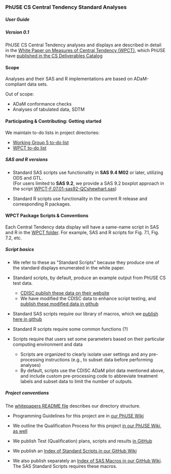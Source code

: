 ### PhUSE CS Central Tendency Standard Analyses
##### User Guide
##### Version 0.1

PhUSE CS Central Tendency analyses and displays are described in detail in the [White Paper on Measures of Central Tendency (WPCT)](http://www.phusewiki.org/wiki/images/4/48/CSS_WhitePaper_CentralTendency_v1.0.pdf), which PhUSE have [published in the CS Deliverables Catalog](http://www.phuse.eu/CSS-deliverables.aspx)

#### Scope

Analyses and their SAS and R implementations are based on ADaM-compliant data sets.

Out of scope:
* ADaM conformance checks
* Analyses of tabulated data, SDTM

#### Participating & Contributing: Getting started

We maintain to-do lists in project directories:
* [Working Group 5 to-do list](https://github.com/phuse-org/phuse-scripts)
* [WPCT to-do list](https://github.com/phuse-org/phuse-scripts/blob/master/whitepapers/WPCT/TODO.md)

##### SAS and R versions

* Standard SAS scripts use functionality in **SAS 9.4 M02** or later, utilizing ODS and GTL.<br/>(For users limited to **SAS 9.2**, we provide a SAS 9.2 boxplot approach in the script [WPCT-F.07.01-sas92-QCshewhart.sas](https://github.com/phuse-org/phuse-scripts/blob/master/whitepapers/WPCT/WPCT-F.07.01-sas92-QCshewhart.sas))

* Standard R scripts use functionality in the current R release and corresponding R packages.

#### WPCT Package Scripts & Conventions

Each Central Tendency data display will have a same-name script in SAS and R in the [WPCT folder](https://github.com/phuse-org/phuse-scripts/tree/master/whitepapers/WPCT). For example, SAS and R scripts for Fig. 7.1, Fig. 7.2, etc.

##### Script basics

  * We refer to these as "Standard Scripts" because they produce one of the standard displays enumerated in the white paper.
  
  * Standard scripts, by default, produce an example output from PhUSE CS test data.
    * [CDISC publish these data on their website](http://www.cdisc.org/sdtmadam-pilot-project)
    * We have modified the CDISC data to enhance script testing, and [publish these modified data in github](https://github.com/phuse-org/phuse-scripts/tree/master/data/adam/cdisc)
  
  * Standard SAS scripts require our library of macros, which we [publish here in github](https://github.com/phuse-org/phuse-scripts/tree/master/whitepapers/utilities)
  
  * Standard R scripts require some common functions (?)
  
  * Scripts require that users set some parameters based on their particular computing environment and data
    * Scripts are organized to clearly isolate user settings and any pre-processing instructions (e.g., to subset data before performing analyses)
    * By default, scripts use the CDISC ADaM pilot data mentioned above, and include custom pre-processing code to abbreviate treatment labels and subset data to limit the number of outputs.

##### Project conventions

The [whitepapers README file](https://github.com/phuse-org/phuse-scripts/tree/master/whitepapers) describes our directory structure.

  * Programming Guidelines for this project are in [our PhUSE Wiki](http://www.phusewiki.org/wiki/index.php?title=WG5_P02_Programming_Guidelines)

  * We outline the Qualification Process for this project [in our PhUSE Wiki, as well](http://www.phusewiki.org/wiki/index.php?title=WG5_Project_02#Qualification_Process)

  * We publish Test (Qualification) plans, scripts and results [in GitHub](https://github.com/phuse-org/phuse-scripts/tree/master/whitepapers/qualification)
  
  * We publish an [Index of Standard Scripts in our GitHub Wiki](https://github.com/phuse-org/phuse-scripts/wiki/Standard-Script-Index)
  
  * We also publish separately an [Index of SAS Macros in our GitHub Wiki](https://github.com/phuse-org/phuse-scripts/wiki/Utility-Macro-Index-(SAS)). The SAS Standard Scripts requires these macros.
